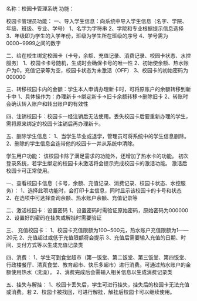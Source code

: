 名称：校园卡管理系统
功能：

校园卡管理员功能：
一、导入学生信息：向系统中导入学生信息（名字、学院、年级、班级、专业、学号）
1、名字为字符串
2、学院和专业根据提示信息选择
3、年级即为学生的入学年份，班级为学生所在班级的序号
4、学号需为0000~9999之间的数字

二、给在校生绑定校园卡（卡号，余额、充值记录、消费记录、校园卡状态、水控服务）
1、校园卡卡号随机，生成时会确保卡号的唯一性
2、初始使余额、热水账户为0，充值记录等为空，校园卡状态为未激活（OFF）
3、校园卡的初始密码为000000

三、转移校园卡内的金额：学生本人申请办理新卡时，可将原账户的余额转移到新卡中
1、具体操作为：办理新卡->绑定新卡->旧卡余额转移->删除旧卡
2、转账时会确认转入账户和转出账户的有效性

四、注销校园卡：校园卡一经注销后无法使用。丢失校园卡后要重新办理的学生，需将原来绑定的校园卡注销后再办理新卡。

五、删除学生信息：
1、当学生毕业或退学，管理员可将系统中的学生信息删除。
2、删除的学生信息会连带他的校园卡一并从系统中清除。

学生用户功能：
该校园卡除了满足需求的功能外，还增加了热水卡的功能。
初次登录系统，若学生绑定的校园卡未激活将会提示完成校园卡的激活功能。
激活后校园卡可正常使用。

一、查看校园卡信息（卡号，余额、充值记录、消费记录、校园卡状态、水控服务）：
1、选择此项功能时，会打印卡主信息，同时显示该校园卡的卡号和状态
2、在选项中可选择查询余额、热水账户余额、充值记录等

二、激活校园卡：设置密码
1、设置密码时需验证原始密码，原始密码为000000
2、设置好的密码在挂失或解挂时需要验证

三、 充值校园卡：
1、校园卡充值限额为100~500元，热水账户充值限额为1——20元
2、充值超过或低于充值限额将会提示
3、充值后需要输入充值的日期、时间、支付方式等以生成充值记录类

四、消费：
1、学生可到食堂超市（第一饭堂、第二饭堂、第三饭堂、第四饭堂、行政楼餐厅、清真食堂、教育超市、快乐多超市）进行消费。可通过热水账户的金额使用热水（洗澡）。
2、消费完成后会需输入相关信息以生成消费记录类

五、挂失与解挂：
1、校园卡丢失后，学生可进行挂失，挂失后的校园卡无法充值或消费。若
2、校园卡被找回，可进行解挂，解挂后校园卡可以继续使用。

